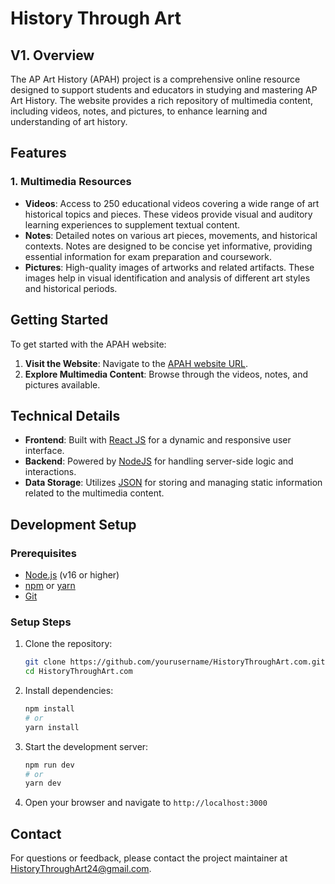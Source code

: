 # History Through Art

## V1. Overview

The AP Art History (APAH) project is a comprehensive online resource designed to support students and educators in studying and mastering AP Art History. The website provides a rich repository of multimedia content, including videos, notes, and pictures, to enhance learning and understanding of art history.

## Features

### 1. Multimedia Resources
- **Videos**: Access to 250 educational videos covering a wide range of art historical topics and pieces. These videos provide visual and auditory learning experiences to supplement textual content.
- **Notes**: Detailed notes on various art pieces, movements, and historical contexts. Notes are designed to be concise yet informative, providing essential information for exam preparation and coursework.
- **Pictures**: High-quality images of artworks and related artifacts. These images help in visual identification and analysis of different art styles and historical periods.

## Getting Started

To get started with the APAH website:

1. **Visit the Website**: Navigate to the [APAH website URL](https://historythroughart.com/).
2. **Explore Multimedia Content**: Browse through the videos, notes, and pictures available.

## Technical Details

- **Frontend**: Built with [React JS](https://reactjs.org/) for a dynamic and responsive user interface.
- **Backend**: Powered by [NodeJS](https://nodejs.org/) for handling server-side logic and interactions.
- **Data Storage**: Utilizes [JSON](https://www.json.org/) for storing and managing static information related to the multimedia content.

## Development Setup

### Prerequisites
- [Node.js](https://nodejs.org/) (v16 or higher)
- [npm](https://www.npmjs.com/) or [yarn](https://yarnpkg.com/)
- [Git](https://git-scm.com/)

### Setup Steps
1. Clone the repository:
   ```bash
   git clone https://github.com/yourusername/HistoryThroughArt.com.git
   cd HistoryThroughArt.com
   ```

2. Install dependencies:
   ```bash
   npm install
   # or
   yarn install
   ```

3. Start the development server:
   ```bash
   npm run dev
   # or
   yarn dev
   ```

4. Open your browser and navigate to `http://localhost:3000`

## Contact

For questions or feedback, please contact the project maintainer at [HistoryThroughArt24@gmail.com](mailto:HistoryThroughArt24@gmail.com).
